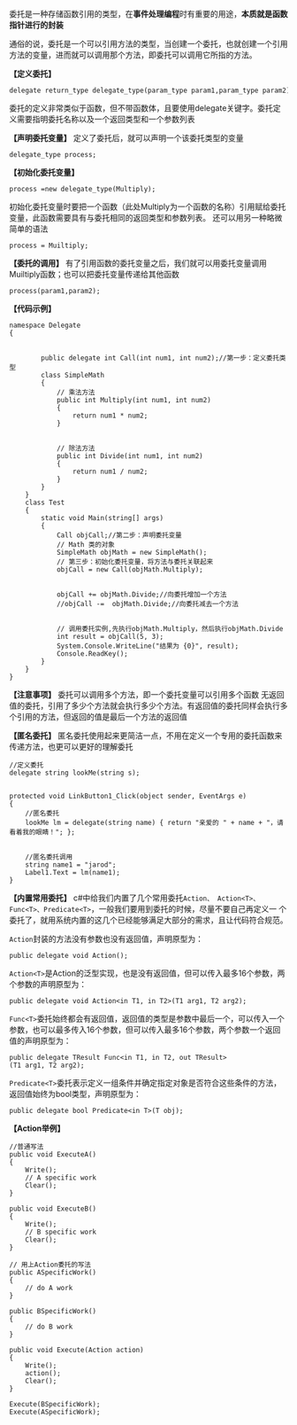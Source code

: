 委托是一种存储函数引用的类型，在**事件处理编程**时有重要的用途，**本质就是函数指针进行的封装**


通俗的说，委托是一个可以引用方法的类型，当创建一个委托，也就创建一个引用方法的变量，进而就可以调用那个方法，即委托可以调用它所指的方法。




**【定义委托】**
```
delegate return_type delegate_type(param_type param1,param_type param2);
```
委托的定义非常类似于函数，但不带函数体，且要使用delegate关键字。委托定义需要指明委托名称以及一个返回类型和一个参数列表




**【声明委托变量】**
定义了委托后，就可以声明一个该委托类型的变量
```
delegate_type process;
```




**【初始化委托变量】**
```
process =new delegate_type(Multiply);
```


初始化委托变量时要把一个函数（此处Multiply为一个函数的名称）引用赋给委托变量，此函数需要具有与委托相同的返回类型和参数列表。
还可以用另一种略微简单的语法
```
process = Muiltiply;
```


**【委托的调用】**
有了引用函数的委托变量之后，我们就可以用委托变量调用Muiltiply函数；也可以把委托变量传递给其他函数
```
process(param1,param2);
```


**【代码示例】**
```
namespace Delegate
{


        public delegate int Call(int num1, int num2);//第一步：定义委托类型
        class SimpleMath
        {
            // 乘法方法
            public int Multiply(int num1, int num2)
            {
                return num1 * num2;
            }


            // 除法方法
            public int Divide(int num1, int num2)
            {
                return num1 / num2;
            }
        }
    }
    class Test
    {
        static void Main(string[] args)
        {
            Call objCall;//第二步：声明委托变量
            // Math 类的对象
            SimpleMath objMath = new SimpleMath();
            // 第三步：初始化委托变量，将方法与委托关联起来
            objCall = new Call(objMath.Multiply);


            objCall += objMath.Divide;//向委托增加一个方法
            //objCall -=  objMath.Divide;//向委托减去一个方法


            // 调用委托实例,先执行objMath.Multiply，然后执行objMath.Divide
            int result = objCall(5, 3);
            System.Console.WriteLine("结果为 {0}", result);
            Console.ReadKey();
        }
    }
}
```


**【注意事项】**
委托可以调用多个方法，即一个委托变量可以引用多个函数
无返回值的委托，引用了多少个方法就会执行多少个方法。有返回值的委托同样会执行多个引用的方法，但返回的值是最后一个方法的返回值




**【匿名委托】**
匿名委托使用起来更简洁一点，不用在定义一个专用的委托函数来传递方法，也更可以更好的理解委托


```
//定义委托
delegate string lookMe(string s);


protected void LinkButton1_Click(object sender, EventArgs e)
{
    //匿名委托
    lookMe lm = delegate(string name) { return "亲爱的 " + name + "，请看着我的眼睛！"; };


    //匿名委托调用
    string name1 = "jarod";
    Label1.Text = lm(name1);
}
```


**【内置常用委托】**
c#中给我们内置了几个常用委托`Action、 Action<T>、Func<T>、Predicate<T>`，一般我们要用到委托的时候，尽量不要自己再定义一 个委托了，就用系统内置的这几个已经能够满足大部分的需求，且让代码符合规范。


`Action`封装的方法没有参数也没有返回值，声明原型为：
```
public delegate void Action();
```


`Action<T>`是Action的泛型实现，也是没有返回值，但可以传入最多16个参数，两个参数的声明原型为：
```
public delegate void Action<in T1, in T2>(T1 arg1, T2 arg2);
```




`Func<T>`委托始终都会有返回值，返回值的类型是参数中最后一个，可以传入一个参数，也可以最多传入16个参数，但可以传入最多16个参数，两个参数一个返回值的声明原型为：
```
public delegate TResult Func<in T1, in T2, out TResult>(T1 arg1, T2 arg2);
```


`Predicate<T>`委托表示定义一组条件并确定指定对象是否符合这些条件的方法，返回值始终为bool类型，声明原型为：
```
public delegate bool Predicate<in T>(T obj);

```


**【Action举例】**
```
//普通写法
public void ExecuteA()
{
    Write();
    // A specific work
    Clear();
}

public void ExecuteB()
{
    Write();
    // B specific work
    Clear();
}
```

```
// 用上Action委托的写法
public ASpecificWork()
{
    // do A work
}

public BSpecificWork()
{
    // do B work
}

public void Execute(Action action)
{  
    Write();
    action();
    Clear();
}

Execute(BSpecificWork);
Execute(ASpecificWork);
```











